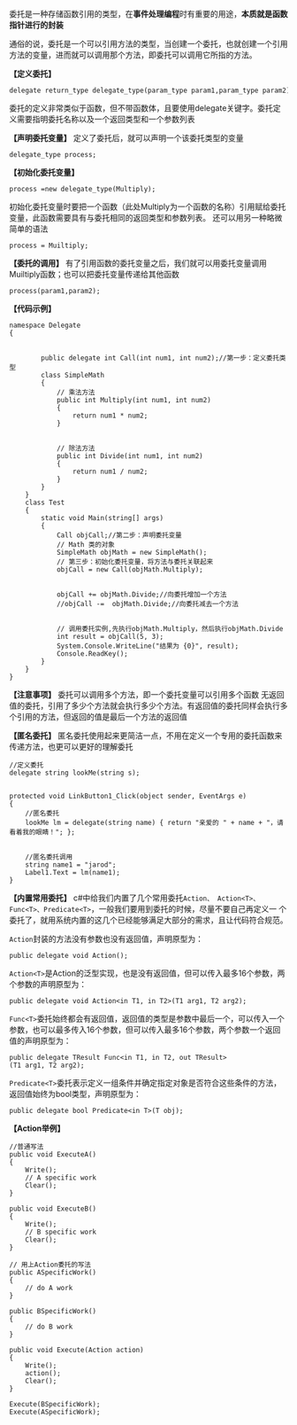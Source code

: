 委托是一种存储函数引用的类型，在**事件处理编程**时有重要的用途，**本质就是函数指针进行的封装**


通俗的说，委托是一个可以引用方法的类型，当创建一个委托，也就创建一个引用方法的变量，进而就可以调用那个方法，即委托可以调用它所指的方法。




**【定义委托】**
```
delegate return_type delegate_type(param_type param1,param_type param2);
```
委托的定义非常类似于函数，但不带函数体，且要使用delegate关键字。委托定义需要指明委托名称以及一个返回类型和一个参数列表




**【声明委托变量】**
定义了委托后，就可以声明一个该委托类型的变量
```
delegate_type process;
```




**【初始化委托变量】**
```
process =new delegate_type(Multiply);
```


初始化委托变量时要把一个函数（此处Multiply为一个函数的名称）引用赋给委托变量，此函数需要具有与委托相同的返回类型和参数列表。
还可以用另一种略微简单的语法
```
process = Muiltiply;
```


**【委托的调用】**
有了引用函数的委托变量之后，我们就可以用委托变量调用Muiltiply函数；也可以把委托变量传递给其他函数
```
process(param1,param2);
```


**【代码示例】**
```
namespace Delegate
{


        public delegate int Call(int num1, int num2);//第一步：定义委托类型
        class SimpleMath
        {
            // 乘法方法
            public int Multiply(int num1, int num2)
            {
                return num1 * num2;
            }


            // 除法方法
            public int Divide(int num1, int num2)
            {
                return num1 / num2;
            }
        }
    }
    class Test
    {
        static void Main(string[] args)
        {
            Call objCall;//第二步：声明委托变量
            // Math 类的对象
            SimpleMath objMath = new SimpleMath();
            // 第三步：初始化委托变量，将方法与委托关联起来
            objCall = new Call(objMath.Multiply);


            objCall += objMath.Divide;//向委托增加一个方法
            //objCall -=  objMath.Divide;//向委托减去一个方法


            // 调用委托实例,先执行objMath.Multiply，然后执行objMath.Divide
            int result = objCall(5, 3);
            System.Console.WriteLine("结果为 {0}", result);
            Console.ReadKey();
        }
    }
}
```


**【注意事项】**
委托可以调用多个方法，即一个委托变量可以引用多个函数
无返回值的委托，引用了多少个方法就会执行多少个方法。有返回值的委托同样会执行多个引用的方法，但返回的值是最后一个方法的返回值




**【匿名委托】**
匿名委托使用起来更简洁一点，不用在定义一个专用的委托函数来传递方法，也更可以更好的理解委托


```
//定义委托
delegate string lookMe(string s);


protected void LinkButton1_Click(object sender, EventArgs e)
{
    //匿名委托
    lookMe lm = delegate(string name) { return "亲爱的 " + name + "，请看着我的眼睛！"; };


    //匿名委托调用
    string name1 = "jarod";
    Label1.Text = lm(name1);
}
```


**【内置常用委托】**
c#中给我们内置了几个常用委托`Action、 Action<T>、Func<T>、Predicate<T>`，一般我们要用到委托的时候，尽量不要自己再定义一 个委托了，就用系统内置的这几个已经能够满足大部分的需求，且让代码符合规范。


`Action`封装的方法没有参数也没有返回值，声明原型为：
```
public delegate void Action();
```


`Action<T>`是Action的泛型实现，也是没有返回值，但可以传入最多16个参数，两个参数的声明原型为：
```
public delegate void Action<in T1, in T2>(T1 arg1, T2 arg2);
```




`Func<T>`委托始终都会有返回值，返回值的类型是参数中最后一个，可以传入一个参数，也可以最多传入16个参数，但可以传入最多16个参数，两个参数一个返回值的声明原型为：
```
public delegate TResult Func<in T1, in T2, out TResult>(T1 arg1, T2 arg2);
```


`Predicate<T>`委托表示定义一组条件并确定指定对象是否符合这些条件的方法，返回值始终为bool类型，声明原型为：
```
public delegate bool Predicate<in T>(T obj);

```


**【Action举例】**
```
//普通写法
public void ExecuteA()
{
    Write();
    // A specific work
    Clear();
}

public void ExecuteB()
{
    Write();
    // B specific work
    Clear();
}
```

```
// 用上Action委托的写法
public ASpecificWork()
{
    // do A work
}

public BSpecificWork()
{
    // do B work
}

public void Execute(Action action)
{  
    Write();
    action();
    Clear();
}

Execute(BSpecificWork);
Execute(ASpecificWork);
```











